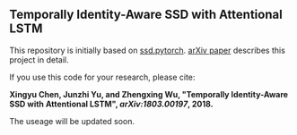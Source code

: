 ## Temporally Identity-Aware SSD with Attentional LSTM

This repository is initially based on [ssd.pytorch](https://github.com/amdegroot/ssd.pytorch).
[arXiv paper](https://arxiv.org/abs/1803.00197) describes this project in detail.

If you use this code for your research, please cite:

**Xingyu Chen, Junzhi Yu, and Zhengxing Wu, "Temporally Identity-Aware SSD with Attentional LSTM", *arXiv:1803.00197*, 2018.**

The useage will be updated soon.

